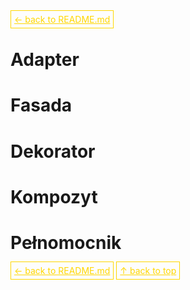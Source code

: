 <a href='../README.md' style='border: 1px solid gold; padding: 5px; color: gold'>← back to README.md</a>

# Adapter

# Fasada

# Dekorator

# Kompozyt

# Pełnomocnik

<a href='../README.md' style='border: 1px solid gold; padding: 5px; color: gold'>← back to README.md</a>
<a href='#top' style='border: 1px solid gold; padding: 5px; color: gold'>↑ back to top</a>
